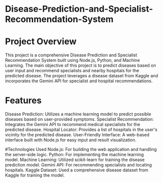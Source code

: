 # Disease-Prediction-and-Specialist-Recommendation-System

# Project Overview
This project is a comprehensive Disease Prediction and Specialist Recommendation System built using Node.js, Python, and Machine Learning. The main objective of this project is to predict diseases based on user input and recommend specialists and nearby hospitals for the predicted disease. The project leverages a disease dataset from Kaggle and incorporates the Gemini API for specialist and hospital recommendations.

# Features
Disease Prediction: Utilizes a machine learning model to predict possible diseases based on user-provided symptoms.
Specialist Recommendation: Integrates the Gemini API to recommend medical specialists for the predicted disease.
Hospital Locator: Provides a list of hospitals in the user's vicinity for the predicted disease.
User-Friendly Interface: A web-based interface built with Node.js for easy input and result visualization.

#Technologies Used
Node.js: For building the web application and handling the server-side logic.
Python: For implementing the machine learning model.
Machine Learning: Utilized scikit-learn for training the disease prediction model.
Gemini API: For recommending specialists and locating hospitals.
Kaggle Dataset: Used a comprehensive disease dataset from Kaggle for training the model.
